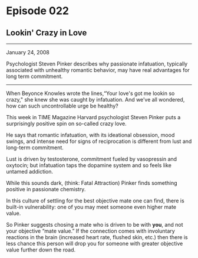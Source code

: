 # Episode 022

## Lookin' Crazy in Love

---

January 24, 2008

Psychologist Steven Pinker describes why passionate infatuation, typically associated with unhealthy romantic behavior, may have real advantages for long term commitment.

---

When Beyonce Knowles wrote the lines,“Your love's got me lookin so crazy," she knew she was caught by infatuation. And we’ve all wondered, how can such uncontrollable urge be healthy?

This week in TIME Magazine Harvard psychologist Steven Pinker puts a surprisingly positive spin on so-called crazy love.

He says that romantic infatuation, with its ideational obsession, mood swings, and intense need for signs of reciprocation is different from lust and long-term commitment.

Lust is driven by testosterone, commitment fueled by vasopressin and oxytocin; but infatuation taps the dopamine system and so feels like untamed addiction.

While this sounds dark, (think: Fatal Attraction) Pinker finds something positive in passionate chemistry.

In this culture of settling for the best objective mate one can find, there is built-in vulnerability: one of you may meet someone even higher mate value.

So Pinker suggests chosing a mate who is driven to be with **you**, and not your objective “mate value.” If the connection comes with involuntary reactions in the brain (increased heart rate, flushed skin, etc.) then there is less chance this person will drop you for someone with greater objective value further down the road.

